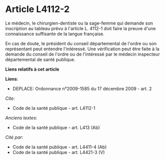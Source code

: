# Article L4112-2

Le médecin, le chirurgien-dentiste ou la sage-femme qui demande son inscription au tableau prévu à l'article L. 4112-1 doit
faire la preuve d'une connaissance suffisante de la langue française.

En cas de doute, le président du conseil départemental de l'ordre ou son représentant peut entendre l'intéressé. Une
vérification peut être faite à la demande du conseil de l'ordre ou de l'intéressé par le médecin inspecteur départemental de
santé publique.

**Liens relatifs à cet article**

**Liens**:

  - DEPLACE: Ordonnance n°2009-1585 du 17 décembre 2009 - art. 2

_Cite_:

  - Code de la santé publique - art. L4112-1

_Anciens textes_:

  - Code de la santé publique - art. L413 (Ab)

_Cité par_:

  - Code de la santé publique - art. L4411-4 (Ab)
  - Code de la santé publique - art. L4421-3 (V)
